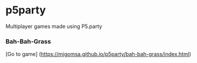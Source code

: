 # p5party
Multiplayer games made using P5.party

### Bah-Bah-Grass
[Go to game] (https://mjgomsa.github.io/p5party/bah-bah-grass/index.html)

